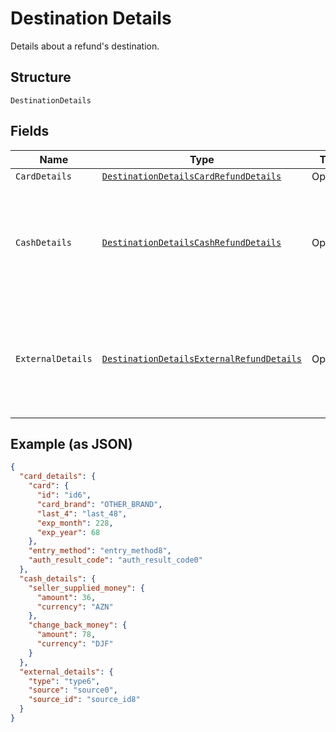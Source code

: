 
# Destination Details

Details about a refund's destination.

## Structure

`DestinationDetails`

## Fields

| Name | Type | Tags | Description |
|  --- | --- | --- | --- |
| `CardDetails` | [`DestinationDetailsCardRefundDetails`](../../doc/models/destination-details-card-refund-details.md) | Optional | - |
| `CashDetails` | [`DestinationDetailsCashRefundDetails`](../../doc/models/destination-details-cash-refund-details.md) | Optional | Stores details about a cash refund. Contains only non-confidential information. |
| `ExternalDetails` | [`DestinationDetailsExternalRefundDetails`](../../doc/models/destination-details-external-refund-details.md) | Optional | Stores details about an external refund. Contains only non-confidential information. |

## Example (as JSON)

```json
{
  "card_details": {
    "card": {
      "id": "id6",
      "card_brand": "OTHER_BRAND",
      "last_4": "last_48",
      "exp_month": 228,
      "exp_year": 68
    },
    "entry_method": "entry_method8",
    "auth_result_code": "auth_result_code0"
  },
  "cash_details": {
    "seller_supplied_money": {
      "amount": 36,
      "currency": "AZN"
    },
    "change_back_money": {
      "amount": 78,
      "currency": "DJF"
    }
  },
  "external_details": {
    "type": "type6",
    "source": "source0",
    "source_id": "source_id8"
  }
}
```

